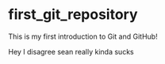 # first_git_repository
This is my first introduction to Git and GitHub!

Hey I disagree sean really kinda sucks